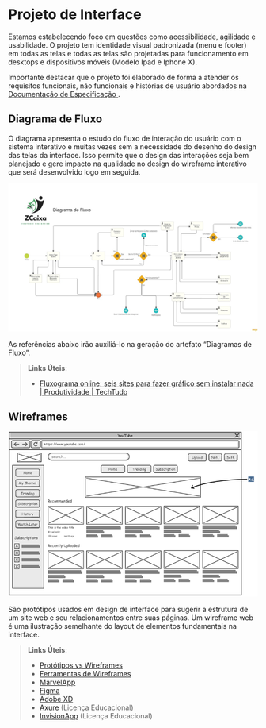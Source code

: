 
# Projeto de Interface

Estamos estabelecendo foco em questões como acessibilidade, agilidade e usabilidade. O projeto tem identidade visual padronizada (menu e footer) em todas as telas e todas as telas são projetadas para funcionamento em desktops e dispositivos móveis (Modelo Ipad e Iphone X).

Importante destacar que  o projeto foi elaborado de forma a atender os requisitos funcionais, não funcionais e histórias de usuário abordados na <a href="https://github.com/ICEI-PUC-Minas-PMV-ADS/pmv-ads-2022-2-e2-proj-int-t4-controle-financeiro/blob/9cfc29228317e3ac74c535ec5ab7e9d08bdfcb05/docs/02-Especifica%C3%A7%C3%A3o%20do%20Projeto.md"> Documentação de Especificação </a>.


## Diagrama de Fluxo

O diagrama apresenta o estudo do fluxo de interação do usuário com o sistema interativo e  muitas vezes sem a necessidade do desenho do design das telas da interface. Isso permite que o design das interações seja bem planejado e gere impacto na qualidade no design do wireframe interativo que será desenvolvido logo em seguida.

![Diagrama de Fluxo](https://github.com/ICEI-PUC-Minas-PMV-ADS/pmv-ads-2022-2-e2-proj-int-t4-controle-financeiro/blob/main/docs/img/WhatsApp%20Image%202022-09-23%20at%2018.30.05.jpeg?raw=true)

As referências abaixo irão auxiliá-lo na geração do artefato “Diagramas de Fluxo”.

> **Links Úteis**:
> - [Fluxograma online: seis sites para fazer gráfico sem instalar nada | Produtividade | TechTudo](https://www.techtudo.com.br/listas/2019/03/fluxograma-online-seis-sites-para-fazer-grafico-sem-instalar-nada.ghtml)

## Wireframes

![Exemplo de Wireframe](img/wireframe-example.png)

São protótipos usados em design de interface para sugerir a estrutura de um site web e seu relacionamentos entre suas páginas. Um wireframe web é uma ilustração semelhante do layout de elementos fundamentais na interface.
 
> **Links Úteis**:
> - [Protótipos vs Wireframes](https://www.nngroup.com/videos/prototypes-vs-wireframes-ux-projects/)
> - [Ferramentas de Wireframes](https://rockcontent.com/blog/wireframes/)
> - [MarvelApp](https://marvelapp.com/developers/documentation/tutorials/)
> - [Figma](https://www.figma.com/)
> - [Adobe XD](https://www.adobe.com/br/products/xd.html#scroll)
> - [Axure](https://www.axure.com/edu) (Licença Educacional)
> - [InvisionApp](https://www.invisionapp.com/) (Licença Educacional)

